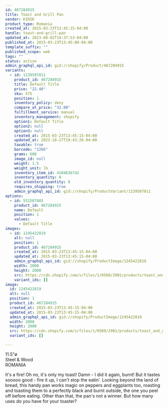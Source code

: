 ```yaml
---
id: 467284915
title: Toast and Grill Pan
vendor: KIOSK
product_type: Romania
created_at: 2015-03-23T13:45:15-04:00
handle: toast-and-grill-pan
updated_at: 2023-08-02T14:37:53-04:00
published_at: 2015-03-23T13:45:00-04:00
template_suffix: ""
published_scope: web
tags: ""
status: active
admin_graphql_api_id: gid://shopify/Product/467284915
variants:
  - id: 1239507811
    product_id: 467284915
    title: Default Title
    price: "22.40"
    sku: X75
    position: 1
    inventory_policy: deny
    compare_at_price: "32.00"
    fulfillment_service: manual
    inventory_management: shopify
    option1: Default Title
    option2: null
    option3: null
    created_at: 2015-03-23T13:45:15-04:00
    updated_at: 2023-10-27T19:43:26-04:00
    taxable: true
    barcode: "2266"
    grams: 680
    image_id: null
    weight: 1.5
    weight_unit: lb
    inventory_item_id: 4104636742
    inventory_quantity: 0
    old_inventory_quantity: 0
    requires_shipping: true
    admin_graphql_api_id: gid://shopify/ProductVariant/1239507811
options:
  - id: 551587403
    product_id: 467284915
    name: Default
    position: 1
    values:
      - Default Title
images:
  - id: 1245422819
    alt: null
    position: 1
    product_id: 467284915
    created_at: 2015-03-23T13:45:15-04:00
    updated_at: 2015-03-23T13:45:15-04:00
    admin_graphql_api_id: gid://shopify/ProductImage/1245422819
    width: 2000
    height: 2000
    src: https://cdn.shopify.com/s/files/1/0589/2901/products/toast_and_grill_pan.jpeg?v=1427132715
    variant_ids: []
image:
  id: 1245422819
  alt: null
  position: 1
  product_id: 467284915
  created_at: 2015-03-23T13:45:15-04:00
  updated_at: 2015-03-23T13:45:15-04:00
  admin_graphql_api_id: gid://shopify/ProductImage/1245422819
  width: 2000
  height: 2000
  src: https://cdn.shopify.com/s/files/1/0589/2901/products/toast_and_grill_pan.jpeg?v=1427132715
  variant_ids: []

---
```


11.5"ø  
Steel & Wood  
ROMANIA

It's a fire! Oh no, it's only my toast! Damn - I did it again, burnt! But it tastes sooooo good \- fire it up, I can't stop the eatin'. Looking beyond the land of bread, this handy pan works magic on peppers and eggplants too, roasting and toasting them to a perfectly black and burnt outside, the one you peel off before eating. Other than that, the pan's not a winner. But how many uses do you have for your toaster?